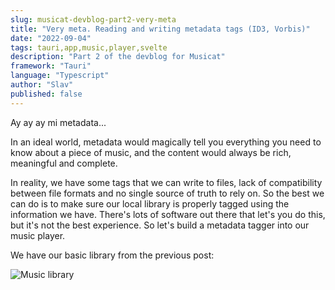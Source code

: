 ```yaml
---
slug: musicat-devblog-part2-very-meta
title: "Very meta. Reading and writing metadata tags (ID3, Vorbis)"
date: "2022-09-04"
tags: tauri,app,music,player,svelte
description: "Part 2 of the devblog for Musicat"
framework: "Tauri"
language: "Typescript"
author: "Slav"
published: false
---
```

Ay ay ay mi metadata...

In an ideal world, metadata would magically tell you everything you need to know about a piece of music, and the content would always be rich, meaningful and complete. 

In reality, we have some tags that we can write to files, lack of compatibility between file formats and no single source of truth to rely on. So the best we can do is to make sure our local library is properly tagged using the information we have. There's lots of software out there that let's you do this, but it's not the best experience. So let's build a metadata tagger into our music player. 

We have our basic library from the previous post: 

![Music library](/post-media/musicat-devblog-1/musicat-day1.jpeg)
